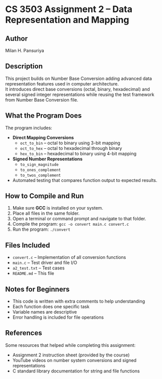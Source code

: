 # CS 3503 Assignment 2 – Data Representation and Mapping

## Author
Milan H. Pansuriya

## Description
This project builds on Number Base Conversion adding advanced data representation features used in computer architecture.  
It introduces direct base conversions (octal, binary, hexadecimal) and several signed integer representations while reusing the test framework from Number Base Conversion file.

## What the Program Does
The program includes:
- **Direct Mapping Conversions**
  - `oct_to_bin` – octal to binary using 3-bit mapping
  - `oct_to_hex` – octal to hexadecimal through binary
  - `hex_to_bin` – hexadecimal to binary using 4-bit mapping
- **Signed Number Representations**
  - `to_sign_magnitude`
  - `to_ones_complement`
  - `to_twos_complement`
- Automated testing that compares function output to expected results.
  
## How to Compile and Run
1. Make sure **GCC** is installed on your system.  
2. Place all files in the same folder.  
3. Open a terminal or command prompt and navigate to that folder. 
4. Compile the program: `gcc -o convert main.c convert.c`
5. Run the program: `./convert`

## Files Included
- `convert.c` – Implementation of all conversion functions  
- `main.c` – Test driver and file I/O  
- `a2_test.txt` – Test cases  
- `README.md` – This file

## Notes for Beginners
- This code is written with extra comments to help understanding
- Each function does one specific task
- Variable names are descriptive
- Error handling is included for file operations

## References
Some resources that helped while completing this assignment:
- Assignment 2 instruction sheet (provided by the course)  
- YouTube videos on number system conversions and signed representations  
- C standard library documentation for string and file functions
